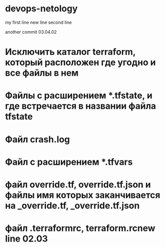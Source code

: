# devops-netology
my first line
new line
second line

another commit 03.04.02

# Исключить каталог terraform, который расположен где угодно и все файлы в нем
# Файлы с расширением  *.tfstate, и где встречается в названии файла tfstate
# Файл crash.log
# Файл с расширением *.tfvars
# файл override.tf, override.tf.json и файлы имя которых заканчивается на _override.tf, _override.tf.json
# файл .terraformrc, terraform.rcnew line 02.03
